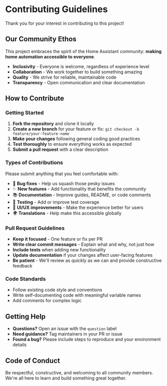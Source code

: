 # Contributing Guidelines

Thank you for your interest in contributing to this project! 

## Our Community Ethos

This project embraces the spirit of the Home Assistant community: **making home automation accessible to everyone**.

- **Inclusivity** - Everyone is welcome, regardless of experience level
- **Collaboration** - We work together to build something amazing
- **Quality** - We strive for reliable, maintainable code
- **Transparency** - Open communication and clear documentation

## How to Contribute

### Getting Started

1. **Fork the repository** and clone it locally
2. **Create a new branch** for your feature or fix: `git checkout -b feature/your-feature-name`
3. **Make your changes** following general coding good practices
4. **Test thoroughly** to ensure everything works as expected
5. **Submit a pull request** with a clear description

### Types of Contributions

Please submit anything that you feel comfortable with:

- 🐛 **Bug fixes** - Help us squash those pesky issues
- ✨ **New features** - Add functionality that benefits the community
- 📚 **Documentation** - Improve guides, README, or code comments
- 🧪 **Testing** - Add or improve test coverage
- 🎨 **UI/UX improvements** - Make the experience better for users
- 🌍 **Translations** - Help make this accessible globally

### Pull Request Guidelines

- **Keep it focused** - One feature or fix per PR
- **Write clear commit messages** - Explain what and why, not just how
- **Include tests** when adding new functionality
- **Update documentation** if your changes affect user-facing features
- **Be patient** - We'll review as quickly as we can and provide constructive feedback

### Code Standards

- Follow existing code style and conventions
- Write self-documenting code with meaningful variable names
- Add comments for complex logic

## Getting Help

- **Questions?** Open an issue with the `question` label
- **Need guidance?** Tag maintainers in your PR or issue
- **Found a bug?** Please include steps to reproduce and your environment details

## Code of Conduct

Be respectful, constructive, and welcoming to all community members. We're all here to learn and build something great together.

